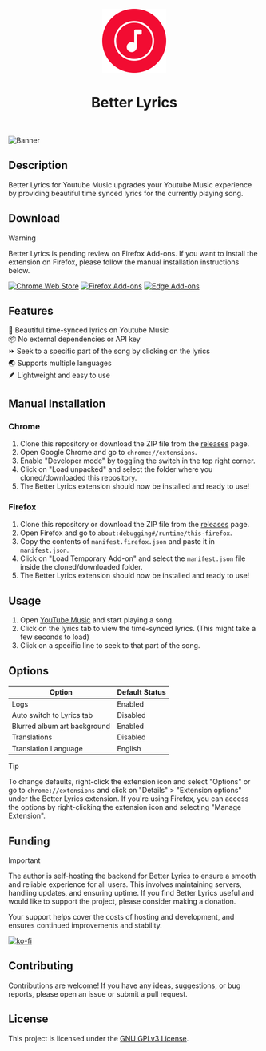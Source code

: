<p align="center">
	<img src="./images/icons/icon-512.png" height="128">
    <h1 align="center">Better Lyrics</h1>
</p>

<p align="center">
	<a aria-label="License" href="https://www.gnu.org/licenses/gpl-3.0.en.html"><img src="https://img.shields.io/badge/license-GPL_v3-blue.svg" alt=""/></a>
	<img src="https://img.shields.io/badge/version-1.2.1-blue.svg" alt=""/>
	<img src="https://img.shields.io/badge/status-active-brightgreen.svg" alt=""/>
	<a aria-label="Volkswagen CI" href="https://github.com/boidushya/better-lyrics"><img src="https://auchenberg.github.io/volkswagen/volkswargen_ci.svg?v=1" alt=""/></a>
</p>

![Banner](https://i.ibb.co/QFHpVfy/Screenshot-2024-06-04-at-22-33-35.png)

## Description

Better Lyrics for Youtube Music upgrades your Youtube Music experience
by providing beautiful time synced lyrics for the currently playing
song.

## Download

> [!WARNING]
> Better Lyrics is pending review on Firefox Add-ons. If you want to install the extension on Firefox, please follow the manual installation instructions below.

<p float="left">
<a href="https://chromewebstore.google.com/detail/better-lyrics/effdbpeggelllpfkjppbokhmmiinhlmg" target="_blank"><img src="https://storage.googleapis.com/web-dev-uploads/image/WlD8wC6g8khYWPJUsQceQkhXSlv1/HRs9MPufa1J1h5glNhut.png" alt="Chrome Web Store" height="60"/></a>
<a href="https://addons.mozilla.org/en-US/firefox/addon/better-lyrics/" target="_blank"><img src="https://blog.mozilla.org/addons/files/2020/04/get-the-addon-fx-apr-2020.svg" alt="Firefox Add-ons" height="60"/></a>
<a href="" target="_blank"><img src="https://upload.wikimedia.org/wikipedia/commons/7/7e/Microsoft_Edge_logo_%282019%29.png" alt="Edge Add-ons" height="60"/></a>
</p>

## Features

🎵 Beautiful time-synced lyrics on Youtube Music\
📦 No external dependencies or API key\
⏩ Seek to a specific part of the song by clicking on the lyrics\
🌏 Supports multiple languages\
🪶 Lightweight and easy to use

## Manual Installation

### Chrome

1. Clone this repository or download the ZIP file from the [releases](https://github.com/boidushya/better-lyrics/releases) page.
2. Open Google Chrome and go to `chrome://extensions`.
3. Enable "Developer mode" by toggling the switch in the top right corner.
4. Click on "Load unpacked" and select the folder where you cloned/downloaded this repository.
5. The Better Lyrics extension should now be installed and ready to use!

### Firefox

1. Clone this repository or download the ZIP file from the [releases](https://github.com/boidushya/better-lyrics/releases) page.
2. Open Firefox and go to `about:debugging#/runtime/this-firefox`.
3. Copy the contents of `manifest.firefox.json` and paste it in `manifest.json`.
4. Click on "Load Temporary Add-on" and select the `manifest.json` file inside the cloned/downloaded folder.
5. The Better Lyrics extension should now be installed and ready to use!

## Usage

1. Open [YouTube Music](https://music.youtube.com) and start playing a song.
2. Click on the lyrics tab to view the time-synced lyrics. (This might take a few seconds to load)
3. Click on a specific line to seek to that part of the song.

## Options

| **Option**                   | **Default Status** |
| ---------------------------- | ------------------ |
| Logs                         | Enabled            |
| Auto switch to Lyrics tab    | Disabled           |
| Blurred album art background | Enabled            |
| Translations                 | Disabled           |
| Translation Language         | English            |

> [!TIP]
>
> To change defaults, right-click the extension icon and select "Options" or go to `chrome://extensions` and click on "Details" > "Extension options" under the Better Lyrics extension. If you're using Firefox, you can access the options by right-clicking the extension icon and selecting "Manage Extension".

## Funding

> [!IMPORTANT]
>
> The author is self-hosting the backend for Better Lyrics to ensure a smooth and reliable experience for all users. This involves maintaining servers, handling updates, and ensuring uptime. If you find Better Lyrics useful and would like to support the project, please consider making a donation.
>
> Your support helps cover the costs of hosting and development, and ensures continued improvements and stability.

[![ko-fi](https://ko-fi.com/img/githubbutton_sm.svg)](https://ko-fi.com/Q5Q2VA1E)

## Contributing

Contributions are welcome! If you have any ideas, suggestions, or bug reports, please open an issue or submit a pull request.

## License

This project is licensed under the [GNU GPLv3 License](LICENSE).
